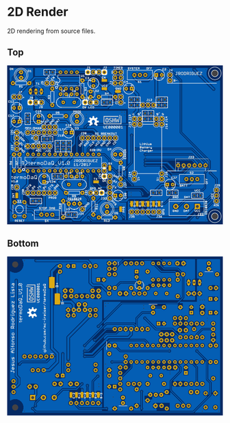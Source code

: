# 2D Render

2D rendering from source files.

## Top

![Top 2D Render](https://raw.githubusercontent.com/mc-ireiser/termoDaQ/master/2D_Render/termoDaQ_Top_blue_prev.png)

## Bottom

![Bottom 2D Render](https://raw.githubusercontent.com/mc-ireiser/termoDaQ/master/2D_Render/termoDaQ_Bottom_blue_prev.png)